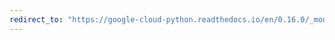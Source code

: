 ```yaml
---
redirect_to: "https://google-cloud-python.readthedocs.io/en/0.16.0/_modules/gcloud/datastore/client.html"
---
```

